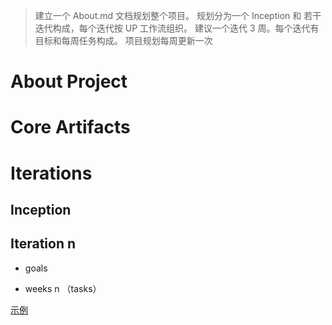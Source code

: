 > 建立一个 About.md 文档规划整个项目。
> 规划分为一个 Inception 和 若干迭代构成，每个迭代按 UP 工作流组织。
> 建议一个迭代 3 周。每个迭代有目标和每周任务构成。
> 项目规划每周更新一次

# About Project

# Core Artifacts

# Iterations 

## Inception

## Iteration n 

- goals

- weeks n （tasks）

[示例](https://github.com/AwesomeTickets/Dashboard)
